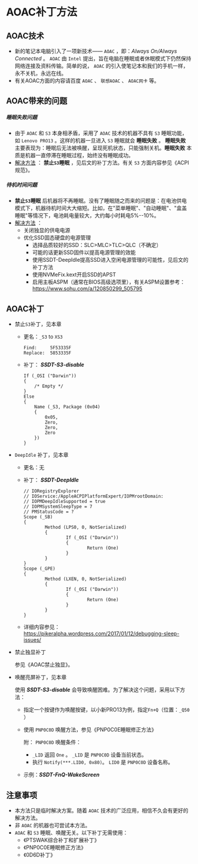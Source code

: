 # AOAC补丁方法

## AOAC技术

- 新的笔记本电脑引入了一项新技术—— `AOAC` ，即：*Always On/Always Connected* 。 `AOAC` 由 `Intel` 提出，旨在电脑在睡眠或者休眠模式下仍然保持网络连接及资料传输。简单的说，  `AOAC` 的引入使笔记本和我们的手机一样，永不关机，永远在线。
- 有关AOAC方面的内容请百度 `AOAC` 、 `联想AOAC` 、 `AOAC网卡` 等。

## AOAC带来的问题

##### 睡眠失败问题

- 由于 `AOAC` 和 `S3` 本身相矛盾，采用了 `AOAC` 技术的机器不具有 `S3` 睡眠功能，如 `Lenovo PRO13` 。这样的机器一旦进入 `S3` 睡眠就会 **睡眠失败** 。 **睡眠失败** 主要表现为：睡眠后无法被唤醒，呈现死机状态，只能强制关机。**睡眠失败** 本质是机器一直停滞在睡眠过程，始终没有睡眠成功。
- <u>解决方法</u> ： **禁止`S3`睡眠** ，见后文的补丁方法。有关 `S3` 方面内容参见《ACPI 规范》。

##### 待机时间问题

- **禁止`S3`睡眠** 后机器将不再睡眠。没有了睡眠随之而来的问题是：在电池供电模式下，机器待机时间大大缩短。比如，在"菜单睡眠"、"自动睡眠"、"盒盖睡眠"等情况下，电池耗电量较大，大约每小时耗电5%--10%。
- <u>解决方法</u> ：
  - 关闭独显的供电电源
  - 优化SSD固态硬盘的电源管理
    - 选择品质较好的SSD：SLC>MLC>TLC>QLC（不确定）
    - 可能的话更新SSD固件以提高电源管理的效能
    - 使用SSDT-DeepIdle提高SSD进入空闲电源管理的可能性，见后文的补丁方法
    - 使用NVMeFix.kext开启SSD的APST
    - 启用主板ASPM（通常在BIOS高级选项里），有关ASPM设置参考：https://www.sohu.com/a/120850299_505795

## AOAC补丁

- 禁止`S3`补丁，见本章

  - 更名：`_S3` to `XS3` 

    ```
    Find:     5F53335F
    Replace:  5853335F
    ```

  - 补丁： ***SSDT-S3-disable*** 

    ```
    If (_OSI ("Darwin"))
    {
        /* Empty */
    }
    Else
    {
        Name (_S3, Package (0x04)
        {
            0x05,
            Zero,
            Zero,
            Zero
        })
    }
    ```

- `DeepIdle` 补丁，见本章

  - 更名：无

  - 补丁： ***SSDT-DeepIdle*** 

    ```
    // IORegistryExplorer
    // IOService:/AppleACPIPlatformExpert/IOPMrootDomain:
    // IOPMDeepIdleSupported = true
    // IOPMSystemSleepType = 7
    // PMStatusCode = ?
    Scope (_SB)
    {
    		Method (LPS0, 0, NotSerialized)
    		{
    				If (_OSI ("Darwin"))
    				{
    						Return (One)
    				}
    		}
    }  
    Scope (_GPE)
    {
    		Method (LXEN, 0, NotSerialized)
    		{
    				If (_OSI ("Darwin"))
    				{
    						Return (One)
    				}
    		}
    }
    ```

  - 详细内容参见：https://pikeralpha.wordpress.com/2017/01/12/debugging-sleep-issues/

- 禁止独显补丁

  参见《AOAC禁止独显》。

- 唤醒亮屏补丁，见本章

  使用 ***SSDT-S3-disable*** 会导致唤醒困难。为了解决这个问题，采用以下方法：

  - 指定一个按键作为唤醒按键，以小新PRO13为例，指定`Fn+Q`（位置：`_Q50` ）
  - 使用 `PNP0C0D` 唤醒方法，参见《PNP0C0E睡眠修正方法》
  
    附： `PNP0C0D` 唤醒条件：
    - `_LID`  返回 `One` 。 `_LID` 是 `PNP0C0D` 设备当前状态。
    - 执行 `Notify(***.LID0, 0x80)`。 `LID0` 是 `PNP0C0D` 设备名称。
  - 示例：***SSDT-FnQ-WakeScreen*** 

## 注意事项

- 本方法只是临时解决方案。随着 `AOAC` 技术的广泛应用，相信不久会有更好的解决方法。
- 非 `AOAC` 的机器也可尝试本方法。
- `AOAC` 和 `S3` 睡眠、唤醒无关。以下补丁无需使用：
  - 《PTSWAK综合补丁和扩展补丁》
  - 《PNP0C0E睡眠修正方法》
  - 《0D6D补丁》